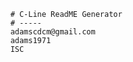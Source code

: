 
        # C-Line ReadME Generator
        # -----
        adamscdcm@gmail.com	
        adams1971
        ISC 

        
